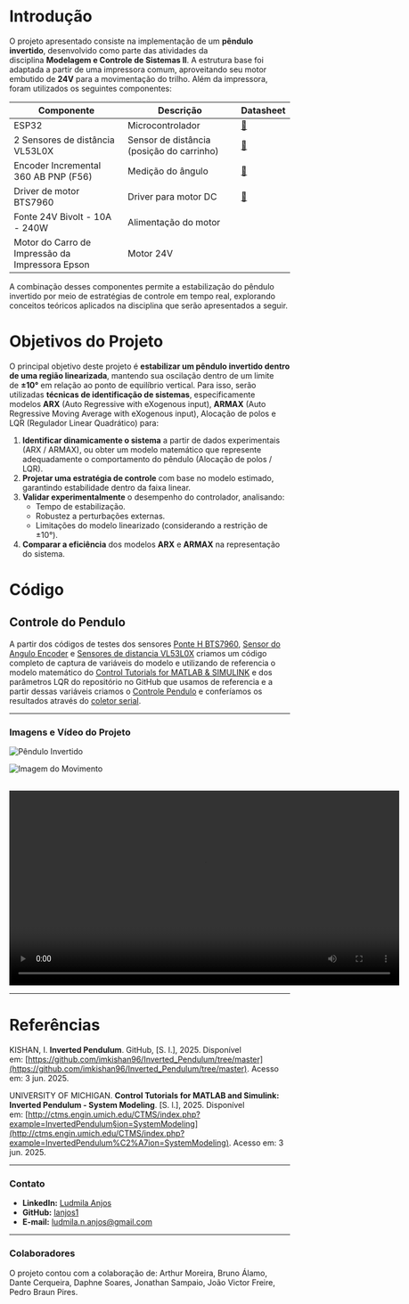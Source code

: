 # **Introdução**

O projeto apresentado consiste na implementação de um **pêndulo invertido**, desenvolvido como parte das atividades da disciplina **Modelagem e Controle de Sistemas II**. A estrutura base foi adaptada a partir de uma impressora comum, aproveitando seu motor embutido de **24V** para a movimentação do trilho. Além da impressora, foram utilizados os seguintes componentes:

| Componente                                      | Descrição                                 | Datasheet                                                                                                                                                                                                           |
| ----------------------------------------------- | ----------------------------------------- | ------------------------------------------------------------------------------------------------------------------------------------------------------------------------------------------------------------------- |
| ESP32                                           | Microcontrolador                          | [📄](https://www.espressif.com/sites/default/files/documentation/esp32_datasheet_en.pdf)                                                                                                                            |
| 2 Sensores de distância VL53L0X                 | Sensor de distância (posição do carrinho) | [📄](https://www.alldatasheet.com/view.jsp?Searchword=Vl53l0x%20Datasheet&gad_source=1&gad_campaignid=1432848463&gclid=CjwKCAjw3MXBBhAzEiwA0vLXQTzKcui1WLHXg-_vCA1itTCsSSLOXApv7Bhh_TEmkd0yjqiV-MBufRoCYBwQAvD_BwE) |
| Encoder Incremental 360 AB PNP (F56)            | Medição do ângulo                         | [📄](https://www.alldatasheet.com/view.jsp?Searchword=Mpu-6050%20datasheet&gad_source=1&gad_campaignid=163458844&gclid=CjwKCAjw3MXBBhAzEiwA0vLXQTH4CT-uLhW6-a2hkWFem5TBKgU2mwys2hFuboTLkVvxGFpHKglb2RoCXcMQAvD_BwE) |
| Driver de motor BTS7960                         | Driver para motor DC                      | [📄](https://www.alldatasheet.com/view.jsp?Searchword=Bts7960%20datasheet&gad_source=1&gad_campaignid=145732807&gclid=CjwKCAjwprjDBhBTEiwA1m1d0hARd2jc2kv0Bl5XEZjIOlE777TRUl6Reo8d-SP2JrrT4wIWn1QZaRoC7yUQAvD_BwE)  |
| Fonte 24V Bivolt - 10A - 240W                   | Alimentação do motor                      |                                                                                                                                                                                                                     |
| Motor do Carro de Impressão da Impressora Epson | Motor 24V                                 |                                                                                                                                                                                                                     |

A combinação desses componentes permite a estabilização do pêndulo invertido por meio de estratégias de controle em tempo real, explorando conceitos teóricos aplicados na disciplina que serão apresentados a seguir.
# **Objetivos do Projeto**

O principal objetivo deste projeto é **estabilizar um pêndulo invertido dentro de uma região linearizada**, mantendo sua oscilação dentro de um limite de **±10°** em relação ao ponto de equilíbrio vertical. Para isso, serão utilizadas **técnicas de identificação de sistemas**, especificamente modelos **ARX** (Auto Regressive with eXogenous input), **ARMAX** (Auto Regressive Moving Average with eXogenous input), Alocação de polos e LQR (Regulador Linear Quadrático) para:

1. **Identificar dinamicamente o sistema** a partir de dados experimentais (ARX / ARMAX), ou obter um modelo matemático que represente adequadamente o comportamento do pêndulo (Alocação de polos / LQR).
2. **Projetar uma estratégia de controle** com base no modelo estimado, garantindo estabilidade dentro da faixa linear.
3. **Validar experimentalmente** o desempenho do controlador, analisando:
	- Tempo de estabilização.
	- Robustez a perturbações externas.
	- Limitações do modelo linearizado (considerando a restrição de ±10°).
4. **Comparar a eficiência** dos modelos **ARX** e **ARMAX** na representação do sistema.

# **Código**
## Controle do Pendulo
A partir dos códigos de testes dos sensores [Ponte H BTS7960](Manual/Teste_Sensores/Ponte_H_BTS7960.ino), [Sensor do Angulo Encoder](Manual/Teste_Sensores/Sensor_do_Angulo_Encoder.ino) e [Sensores de distancia VL53L0X](Manual/Teste_Sensores/Sensores_de_distancia_VL53L0X.ino) criamos um código completo de captura de variáveis do modelo e utilizando de referencia o modelo matemático do [Control Tutorials for MATLAB & SIMULINK](https://ctms.engin.umich.edu/CTMS/index.php?example=InvertedPendulum&section=SystemModeling) e dos parâmetros LQR do repositório no GitHub que usamos de referencia e a partir dessas variáveis criamos o [Controle Pendulo](Manual/Controle_Pendulo.ino) e conferíamos os resultados através do [coletor serial](Manual/coletor_serial.py).

---

### Imagens e Vídeo do Projeto

![Pêndulo Invertido](Manual/media/Pendulo.png)

![Imagem do Movimento](Manual/media/pendulo_movimento.png)

<br/>

<video src="Manual/media/pendulo_movimento.mp4" controls width="700">
  Seu navegador não suporta o elemento de vídeo.
</video>

---

# Referências
KISHAN, I. **Inverted Pendulum**. GitHub, [S. l.], 2025. Disponível em: [https://github.com/imkishan96/Inverted_Pendulum/tree/master](https://github.com/imkishan96/Inverted_Pendulum/tree/master). Acesso em: 3 jun. 2025.

UNIVERSITY OF MICHIGAN. **Control Tutorials for MATLAB and Simulink: Inverted Pendulum - System Modeling**. [S. l.], 2025. Disponível em: [http://ctms.engin.umich.edu/CTMS/index.php?example=InvertedPendulum§ion=SystemModeling](http://ctms.engin.umich.edu/CTMS/index.php?example=InvertedPendulum%C2%A7ion=SystemModeling). Acesso em: 3 jun. 2025.


---

### **Contato**

* **LinkedIn:** [Ludmila Anjos](https://www.linkedin.com/in/ludmila-anjos-a08a73212)
* **GitHub:** [lanjos1](https://github.com/lanjos1)
* **E-mail:** ludmila.n.anjos@gmail.com

---

### Colaboradores

O projeto contou com a colaboração de: Arthur Moreira, Bruno Álamo, Dante Cerqueira, Daphne Soares, Jonathan Sampaio, João Victor Freire, Pedro Braun Pires.
